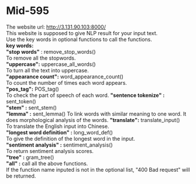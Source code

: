 # Mid-595  
The website url: http://3.131.90.103:8000/   
This website is supposed to give NLP result for your input text.  
Use the key words in optional functions to call the functions.  
**key words:**  
  **"stop words"** : remove_stop_words()  
      To remove all the stopwords.  
  **"uppercase":**  uppercase_all_words()  
      To turn all the text into uppercase.  
  **"appearance count":** word_appearance_count()  
      To count the number of times each word appears.  
  **"pos_tag":** POS_tag()  
      To check the part of speech of each word.
  **"sentence tokenize" :** sent_token()  
  **"stem" :** sent_stem()  
  **"lemma" :** sent_lemma()
      To link words with similar meaning to one word. It does morphological analysis of the words.
  **"translate":** translate_input()  
      To translate the English input into Chinese.  
  **"longest word definition" :** long_word_def()  
      To give the definition of the longest word in the input.  
  **"sentiment analysis" :** sentiment_analysis()  
      To return sentiment analysis scores.  
  **"tree" :** gram_tree()  
  **"all" :** call all the above functions.  
  If the function name inputed is not in the optional list, "400 Bad request" will be returned.  
